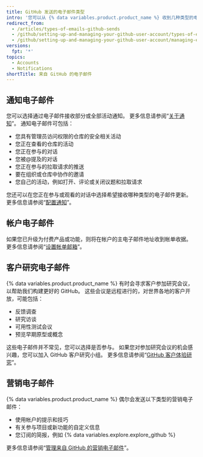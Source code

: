 ```yaml
---
title: GitHub 发送的电子邮件类型
intro: '您可以从 {% data variables.product.product_name %} 收到几种类型的电子邮件，包括通知、帐户信息、客户研究邀请和营销通信。'
redirect_from:
  - /articles/types-of-emails-github-sends
  - /github/setting-up-and-managing-your-github-user-account/types-of-emails-github-sends
  - /github/setting-up-and-managing-your-github-user-account/managing-email-preferences/types-of-emails-github-sends
versions:
  fpt: '*'
topics:
  - Accounts
  - Notifications
shortTitle: 来自 GitHub 的电子邮件
---
```


## 通知电子邮件

您可以选择通过电子邮件接收部分或全部活动通知。 更多信息请参阅“[关于通知](/github/managing-subscriptions-and-notifications-on-github/about-notifications)”。 通知电子邮件可包括：

- 您具有管理员访问权限的仓库的安全相关活动
- 您正在查看的仓库的活动
- 您正在参与的对话
- 您被@提及的对话
- 您正在参与的拉取请求的推送
- 要在组织或仓库中协作的邀请
- 您自己的活动，例如打开、评论或关闭议题和拉取请求

您还可以在您正在参与或观看的对话中选择希望接收哪种类型的电子邮件更新。 更多信息请参阅“[配置通知](/github/managing-subscriptions-and-notifications-on-github/configuring-notifications)”。

## 帐户电子邮件

如果您已升级为付费产品或功能，则将在帐户的主电子邮件地址收到帐单收据。 更多信息请参阅“[设置帐单邮箱](/articles/setting-your-billing-email)”。

## 客户研究电子邮件

{% data variables.product.product_name %} 有时会寻求客户参加研究会议，以帮助我们构建更好的 GitHub。 这些会议是远程进行的，对世界各地的客户开放，可能包括：

- 反馈调查
- 研究访谈
- 可用性测试会议
- 预览早期原型或概念

这些电子邮件并不常见，您可以选择是否参与。 如果您对参加研究会议的机会感兴趣，您可以加入 GitHub 客户研究小组。 更多信息请参阅“[GitHub 客户体验研究](https://cxr.github.com)”。

## 营销电子邮件

{% data variables.product.product_name %} 偶尔会发送以下类型的营销电子邮件：

- 使用帐户的提示和技巧
- 有关参与项目或新功能的自定义信息
- 您订阅的简报，例如 {% data variables.explore.explore_github %}

更多信息请参阅“[管理来自 GitHub 的营销电子邮件](/articles/managing-marketing-emails-from-github)”。
